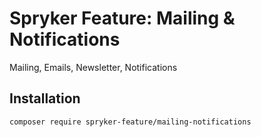 # Spryker Feature: Mailing & Notifications

Mailing, Emails, Newsletter, Notifications

## Installation

```
composer require spryker-feature/mailing-notifications
```

